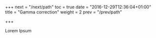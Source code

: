 +++
next = "/next/path"
toc = true
date = "2016-12-29T12:36:04+01:00"
title = "Gamma correction"
weight = 2
prev = "/prev/path"

+++

Lorem Ipsum

